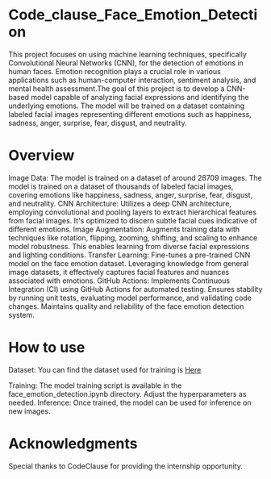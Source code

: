 # Code_clause_Face_Emotion_Detection

This project focuses on using machine learning techniques, specifically Convolutional Neural Networks (CNN), for the detection of emotions in human faces. Emotion recognition plays a crucial role in various applications such as human-computer interaction, sentiment analysis, and mental health assessment.The goal of this project is to develop a CNN-based model capable of analyzing facial expressions and identifying the underlying emotions. The model will be trained on a dataset containing labeled facial images representing different emotions such as happiness, sadness, anger, surprise, fear, disgust, and neutrality.

# Overview

Image Data: The model is trained on a dataset of around 28709 images. The model is trained on a dataset of thousands of labeled facial images, covering emotions like happiness, sadness, anger, surprise, fear, disgust, and neutrality.
CNN Architecture: Utilizes a deep CNN architecture, employing convolutional and pooling layers to extract hierarchical features from facial images. It's optimized to discern subtle facial cues indicative of different emotions.
Image Augmentation: Augments training data with techniques like rotation, flipping, zooming, shifting, and scaling to enhance model robustness. This enables learning from diverse facial expressions and lighting conditions.
Transfer Learning: Fine-tunes a pre-trained CNN model on the face emotion dataset. Leveraging knowledge from general image datasets, it effectively captures facial features and nuances associated with emotions.
GitHub Actions: Implements Continuous Integration (CI) using GitHub Actions for automated testing. Ensures stability by running unit tests, evaluating model performance, and validating code changes. Maintains quality and reliability of the face emotion detection system.

# How to use

Dataset: You can find the dataset used for training is [Here](https://www.kaggle.com/code/myr9988/facial-emotion-recognition-image-classification/input)

Training: The model training script is available in the face_emotion_detection.ipynb directory. Adjust the hyperparameters as needed.
Inference: Once trained, the model can be used for inference on new images. 
# Acknowledgments

Special thanks to CodeClause for providing the internship opportunity.
